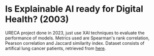 # Is Explainable AI ready for Digital Health? (2003)

URECA project done in 2023, just use XAI techniques to evaluate the performance of models. Metrics used are Spearman's rank correlation, Pearson correlation and Jaccard similarity index.
Dataset consists of artifical lung cancer patients, retrieved from [here](https://healthdatainsight.org.uk/project/the-simulacrum).
